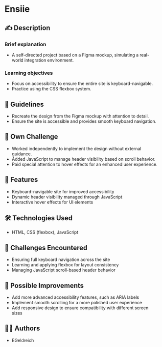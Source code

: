 # Ensiie

## ✍️ Description

### Brief explanation

-   A self-directed project based on a Figma mockup, simulating a real-world integration environment.

### Learning objectives

-   Focus on accessibility to ensure the entire site is keyboard-navigable.
-   Practice using the CSS flexbox system.

## 📜 Guidelines

-   Recreate the design from the Figma mockup with attention to detail.
-   Ensure the site is accessible and provides smooth keyboard navigation.

## 💪 Own Challenge

-   Worked independently to implement the design without external guidance.
-   Added JavaScript to manage header visibility based on scroll behavior.
-   Paid special attention to hover effects for an enhanced user experience.

## 🚀 Features

-   Keyboard-navigable site for improved accessibility
-   Dynamic header visibility managed through JavaScript
-   Interactive hover effects for UI elements

## 🛠️ Technologies Used

-   HTML, CSS (flexbox), JavaScript

## 🤔 Challenges Encountered

-   Ensuring full keyboard navigation across the site
-   Learning and applying flexbox for layout consistency
-   Managing JavaScript scroll-based header behavior

## 🔮 Possible Improvements

-   Add more advanced accessibility features, such as ARIA labels
-   Implement smooth scrolling for a more polished user experience
-   Add responsive design to ensure compatibility with different screen sizes

## 👩‍💻 Authors

-   EGeldreich
